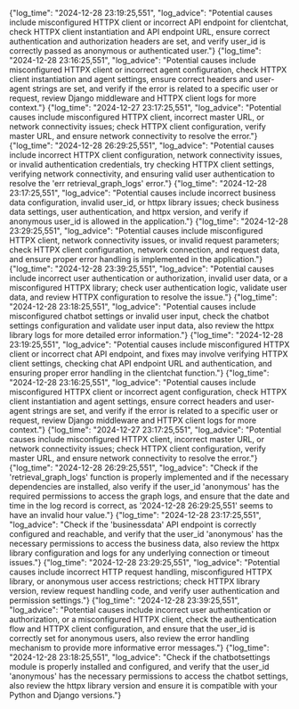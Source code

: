 {"log_time": "2024-12-28 23:19:25,551", "log_advice": "Potential causes include misconfigured HTTPX client or incorrect API endpoint for clientchat, check HTTPX client instantiation and API endpoint URL, ensure correct authentication and authorization headers are set, and verify user_id is correctly passed as anonymous or authenticated user."}
{"log_time": "2024-12-28 23:16:25,551", "log_advice": "Potential causes include misconfigured HTTPX client or incorrect agent configuration, check HTTPX client instantiation and agent settings, ensure correct headers and user-agent strings are set, and verify if the error is related to a specific user or request, review Django middleware and HTTPX client logs for more context."}
{"log_time": "2024-12-27 23:17:25,551", "log_advice": "Potential causes include misconfigured HTTPX client, incorrect master URL, or network connectivity issues; check HTTPX client configuration, verify master URL, and ensure network connectivity to resolve the error."}
{"log_time": "2024-12-28 26:29:25,551", "log_advice": "Potential causes include incorrect HTTPX client configuration, network connectivity issues, or invalid authentication credentials, try checking HTTPX client settings, verifying network connectivity, and ensuring valid user authentication to resolve the 'err retrieval_graph_logs' error."}
{"log_time": "2024-12-28 23:17:25,551", "log_advice": "Potential causes include incorrect business data configuration, invalid user_id, or httpx library issues; check business data settings, user authentication, and httpx version, and verify if anonymous user_id is allowed in the application."}
{"log_time": "2024-12-28 23:29:25,551", "log_advice": "Potential causes include misconfigured HTTPX client, network connectivity issues, or invalid request parameters; check HTTPX client configuration, network connection, and request data, and ensure proper error handling is implemented in the application."}
{"log_time": "2024-12-28 23:39:25,551", "log_advice": "Potential causes include incorrect user authentication or authorization, invalid user data, or a misconfigured HTTPX library; check user authentication logic, validate user data, and review HTTPX configuration to resolve the issue."}
{"log_time": "2024-12-28 23:18:25,551", "log_advice": "Potential causes include misconfigured chatbot settings or invalid user input, check the chatbot settings configuration and validate user input data, also review the httpx library logs for more detailed error information."}
{"log_time": "2024-12-28 23:19:25,551", "log_advice": "Potential causes include misconfigured HTTPX client or incorrect chat API endpoint, and fixes may involve verifying HTTPX client settings, checking chat API endpoint URL and authentication, and ensuring proper error handling in the clientchat function."}
{"log_time": "2024-12-28 23:16:25,551", "log_advice": "Potential causes include misconfigured HTTPX client or incorrect agent configuration, check HTTPX client instantiation and agent settings, ensure correct headers and user-agent strings are set, and verify if the error is related to a specific user or request, review Django middleware and HTTPX client logs for more context."}
{"log_time": "2024-12-27 23:17:25,551", "log_advice": "Potential causes include misconfigured HTTPX client, incorrect master URL, or network connectivity issues; check HTTPX client configuration, verify master URL, and ensure network connectivity to resolve the error."}
{"log_time": "2024-12-28 26:29:25,551", "log_advice": "Check if the 'retrieval_graph_logs' function is properly implemented and if the necessary dependencies are installed, also verify if the user_id 'anonymous' has the required permissions to access the graph logs, and ensure that the date and time in the log record is correct, as '2024-12-28 26:29:25,551' seems to have an invalid hour value."}
{"log_time": "2024-12-28 23:17:25,551", "log_advice": "Check if the 'businessdata' API endpoint is correctly configured and reachable, and verify that the user_id 'anonymous' has the necessary permissions to access the business data, also review the httpx library configuration and logs for any underlying connection or timeout issues."}
{"log_time": "2024-12-28 23:29:25,551", "log_advice": "Potential causes include incorrect HTTP request handling, misconfigured HTTPX library, or anonymous user access restrictions; check HTTPX library version, review request handling code, and verify user authentication and permission settings."}
{"log_time": "2024-12-28 23:39:25,551", "log_advice": "Potential causes include incorrect user authentication or authorization, or a misconfigured HTTPX client, check the authentication flow and HTTPX client configuration, and ensure that the user_id is correctly set for anonymous users, also review the error handling mechanism to provide more informative error messages."}
{"log_time": "2024-12-28 23:18:25,551", "log_advice": "Check if the chatbotsettings module is properly installed and configured, and verify that the user_id 'anonymous' has the necessary permissions to access the chatbot settings, also review the httpx library version and ensure it is compatible with your Python and Django versions."}
